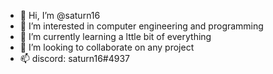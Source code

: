 - 👋 Hi, I’m @saturn16
- 👀 I’m interested in computer engineering and programming 
- 🌱 I’m currently learning a lttle bit of everything
- 💞️ I’m looking to collaborate on any project
- 📫 discord: saturn16#4937


<!---
jackiefiquet/jackiefiquet is a ✨ special ✨ repository because its `README.md` (this file) appears on your GitHub profile.
You can click the Preview link to take a look at your changes.
--->
